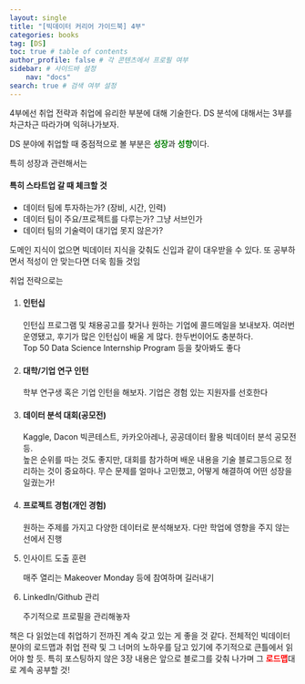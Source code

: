 ```yaml
---
layout: single
title: "[빅데이터 커리어 가이드북] 4부"
categories: books
tag: [DS]
toc: true # table of contents
author_profile: false # 각 콘텐츠에서 프로필 여부
sidebar: # 사이드바 설정
    nav: "docs"
search: true # 검색 여부 설정
---
```

<style>
    .g {
        color: green;
    }
    .r {
        color: red;
    }
</style>

4부에선 취업 전략과 취업에 유리한 부분에 대해 기술한다. DS 분석에 대해서는 3부를 차근차근 따라가며 익혀나가보자.

DS 분야에 취업할 때 중점적으로 볼 부분은 <strong class="g">성장</strong>과 <strong class="g">성향</strong>이다. 

특히 성장과 관련해서는
<div class="notice--info">
<h4>특히 스타트업 갈 때 체크할 것</h4>
<ul>
<li>데이터 팀에 투자하는가? (장비, 시간, 인력)</li>
<li>데이터 팀이 주요/프로젝트를 다루는가? 그냥 서브인가</li>
<li>데이터 팀의 기술력이 대기업 못지 않은가?</li>
</ul></div>

도메인 지식이 없으면 빅데이터 지식을 갖춰도 신입과 같이 대우받을 수 있다. 또 공부하면서 적성이 안 맞는다면 더욱 힘들 것임

취업 전략으로는

<div class="notice--success">
<ol>
<li><h4>인턴십</h4>
<p>인턴십 프로그램 및 채용공고를 찾거나 원하는 기업에 콜드메일을 보내보자. 여러번 운영됐고, 후기가 많은 인턴십이 배울 게 많다. 한두번이어도 충분하다.
<br>Top 50 Data Science Internship Program 등을 찾아봐도 좋다</p></li>
<li><h4>대학/기업 연구 인턴</h4><p>학부 연구생 혹은 기업 인턴을 해보자. 기업은 경험 있는 지원자를 선호한다</p></li>
<li><h4>데이터 분석 대회(공모전)</h4><p>Kaggle, Dacon 빅콘테스트, 카카오아레나, 공공데이터 활용 빅데이터 분석 공모전 등.
<br>높은 순위를 따는 것도 좋지만, 대회를 참가하며 배운 내용을 기술 블로그등으로 정리하는 것이 중요하다. 무슨 문제를 얼마나 고민했고, 어떻게 해결하여 어떤 성장을 일궜는가!</p></li>
<li><h4>프로젝트 경험(개인 경험)</h4><p>원하는 주제를 가지고 다양한 데이터로 분석해보자. 다만 학업에 영향을 주지 않는 선에서 진행</p></li>
<li>인사이트 도출 훈련<p>매주 열리는 Makeover Monday 등에 참여하며 길러내기</p></li>
<li>LinkedIn/Github 관리<p>주기적으로 프로필을 관리해놓자</p></li>
</ol></div>

책은 다 읽었는데 취업하기 전까진 계속 갖고 있는 게 좋을 것 같다. 전체적인 빅데이터 분야의 로드맵과 취업 전략 및 그 너머의 노하우를 담고 있기에 주기적으로 큰틀에서 읽어야 할 듯.
특히 포스팅하지 않은 3장 내용은 앞으로 블로그를 갖춰 나가며 그 <strong class="r">로드맵</strong>대로 계속 공부할 것!


